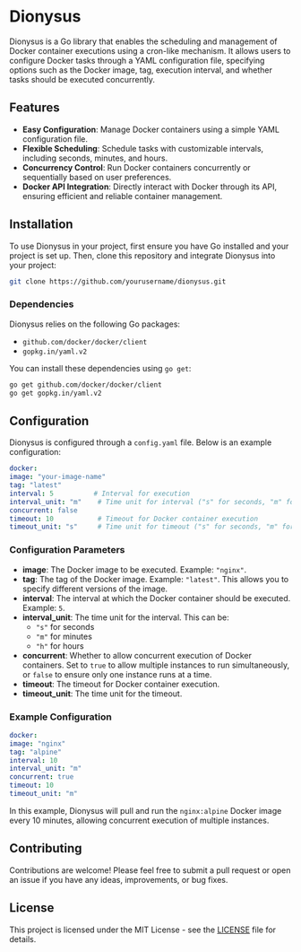 # Dionysus

Dionysus is a Go library that enables the scheduling and management of Docker container executions using a cron-like mechanism. It allows users to configure Docker tasks through a YAML configuration file, specifying options such as the Docker image, tag, execution interval, and whether tasks should be executed concurrently.

## Features

- **Easy Configuration**: Manage Docker containers using a simple YAML configuration file.
- **Flexible Scheduling**: Schedule tasks with customizable intervals, including seconds, minutes, and hours.
- **Concurrency Control**: Run Docker containers concurrently or sequentially based on user preferences.
- **Docker API Integration**: Directly interact with Docker through its API, ensuring efficient and reliable container management.

## Installation

To use Dionysus in your project, first ensure you have Go installed and your project is set up. Then, clone this repository and integrate Dionysus into your project:

```bash
git clone https://github.com/yourusername/dionysus.git
```

### Dependencies

Dionysus relies on the following Go packages:

- `github.com/docker/docker/client`
- `gopkg.in/yaml.v2`

You can install these dependencies using `go get`:

```bash
go get github.com/docker/docker/client
go get gopkg.in/yaml.v2
```

## Configuration

Dionysus is configured through a `config.yaml` file. Below is an example configuration:

```yaml
docker:
image: "your-image-name"
tag: "latest"
interval: 5          # Interval for execution
interval_unit: "m"    # Time unit for interval ("s" for seconds, "m" for minutes, "h" for hours)
concurrent: false
timeout: 10           # Timeout for Docker container execution
timeout_unit: "s"     # Time unit for timeout ("s" for seconds, "m" for minutes, "h" for hours)
```

### Configuration Parameters

- **image**: The Docker image to be executed. Example: `"nginx"`.
- **tag**: The tag of the Docker image. Example: `"latest"`. This allows you to specify different versions of the image.
- **interval**: The interval at which the Docker container should be executed. Example: `5`.
- **interval_unit**: The time unit for the interval. This can be:
    - `"s"` for seconds
    - `"m"` for minutes
    - `"h"` for hours
- **concurrent**: Whether to allow concurrent execution of Docker containers. Set to `true` to allow multiple instances to run simultaneously, or `false` to ensure only one instance runs at a time.
- **timeout**: The timeout for Docker container execution.
- **timeout_unit**: The time unit for the timeout.

### Example Configuration

```yaml
docker:
image: "nginx"
tag: "alpine"
interval: 10
interval_unit: "m"
concurrent: true
timeout: 10
timeout_unit: "m"
```

In this example, Dionysus will pull and run the `nginx:alpine` Docker image every 10 minutes, allowing concurrent execution of multiple instances.

## Contributing

Contributions are welcome! Please feel free to submit a pull request or open an issue if you have any ideas, improvements, or bug fixes.

## License

This project is licensed under the MIT License - see the [LICENSE](LICENSE) file for details.